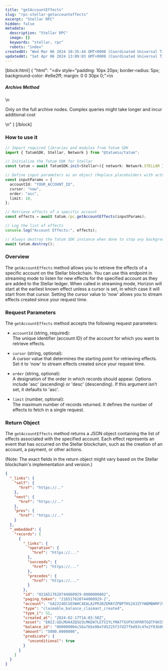 ```yaml
---
title: "getAccountEffects"
slug: "rpc-stellar-getaccounteffects"
excerpt: "Stellar RPC"
hidden: false
metadata: 
  description: "Stellar RPC"
  image: []
  keywords: "stellar, rpc"
  robots: "index"
createdAt: "Wed Mar 06 2024 10:35:44 GMT+0000 (Coordinated Universal Time)"
updatedAt: "Sat Apr 06 2024 13:09:03 GMT+0000 (Coordinated Universal Time)"
---
```

[block:html]
{
  "html": "<div style=\"padding: 10px 20px; border-radius: 5px; background-color: #e6e2ff; margin: 0 0 30px 0;\">\n  <h5>Archive Method</h5>\n  <p>Only on the full archive nodes. Complex queries might take longer and incur additional cost</p>\n</div>"
}
[/block]


### How to use it

```typescript
// Import required libraries and modules from Tatum SDK
import { TatumSDK, Stellar, Network } from "@tatumio/tatum";

// Initialize the Tatum SDK for Stellar
const tatum = await TatumSDK.init<Stellar>({ network: Network.STELLAR });

// Define input parameters as an object (Replace placeholders with actual values and remove redundant)
const inputParams = {
  accountId: "YOUR_ACCOUNT_ID",
  cursor: "now",
  order: "asc",
  limit: 10,
};

// Retrieve effects of a specific account
const effects = await tatum.rpc.getAccountEffects(inputParams);

// Log the list of effects
console.log("Account Effects:", effects);

// Always destroy the Tatum SDK instance when done to stop any background processes
await tatum.destroy();
```

### Overview

The `getAccountEffects` method allows you to retrieve the effects of a specific account on the Stellar blockchain. You can use this endpoint in streaming mode to listen for new effects for the specified account as they are added to the Stellar ledger. When called in streaming mode, Horizon will start at the earliest known effect unless a cursor is set, in which case it will start from that cursor. Setting the cursor value to 'now' allows you to stream effects created since your request time.

### Request Parameters

The `getAccountEffects` method accepts the following request parameters:

- `accountId` (string, required):  
  The unique identifier (account ID) of the account for which you want to retrieve effects.

- `cursor` (string, optional):  
  A cursor value that determines the starting point for retrieving effects. Set it to 'now' to stream effects created since your request time.

- `order` (string, optional):  
  A designation of the order in which records should appear. Options include 'asc' (ascending) or 'desc' (descending). If this argument isn’t set, it defaults to 'asc'.

- `limit` (number, optional):  
  The maximum number of records returned. It defines the number of effects to fetch in a single request.

### Return Object

The `getAccountEffects` method returns a JSON object containing the list of effects associated with the specified account. Each effect represents an event that has occurred on the Stellar blockchain, such as the creation of an account, a payment, or other actions.

(Note: The exact fields in the return object might vary based on the Stellar blockchain's implementation and version.)

```json
{
  "_links": {
    "self": {
      "href": "https://.."
    },
    "next": {
      "href": "https://.."
    },
    "prev": {
      "href": "https://.."
    }
  },
  "_embedded": {
    "records": [
      {
        "_links": {
          "operation": {
            "href": "https://..."
          },
          "succeeds": {
            "href": "https://..."
          },
          "precedes": {
            "href": "https://..."
          }
        },
        "id": "0216517620744060929-0000000002",
        "paging_token": "216517620744060929-2",
        "account": "GA2224DCGO3WHC4EALA2PR2BZEMAYZPBPTHS243ZYYWQMBWRPJSZH5A6",
        "type": "claimable_balance_claimant_created",
        "type_i": 51,
        "created_at": "2024-02-17T14:03:50Z",
        "asset": "ENIZ:GDLMUA4ZQSU3LMKEW7LETSIYLYMATTGVPXCHFRRTGQTF6K55XOQIENIZ",
        "balance_id": "000000004c56a7b5e98e7d5225f37d27fbd93c4fe2f03b00d2c80d23771ae97e66f599c7",
        "amount": "5000.0000000",
        "predicate": {
          "unconditional": true
        }
      }
    ]
  }
}
```
